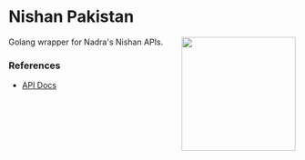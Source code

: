 # Nishan Pakistan

<img align="right" width="200" src="https://d1sr9z1pdl3mb7.cloudfront.net/wp-content/uploads/2023/05/25124833/Nishan-Pakistan-1024x482.png">

Golang wrapper for Nadra's Nishan APIs.

### References
- [API Docs](https://nishan.nadra.gov.pk/tech-stack)
